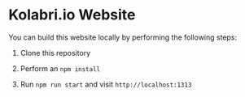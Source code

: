 # Kolabri.io Website

You can build this website locally by performing the following steps:

1. Clone this repository 

2. Perform an `npm install`

3. Run `npm run start` and visit `http://localhost:1313`